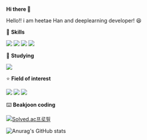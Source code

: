 **Hi there :wave:**

Hello!! i am heetae Han and deeplearning developer!  :satisfied:

:muscle: **Skills**

<img src="https://img.shields.io/badge/python-3776AB?style=flat-square&logo=python&logoColor=white" /> <img src="https://img.shields.io/badge/pytorch-EE4C2C?style=flat-square&logo=pytorch&logoColor=white" /> <img src="https://img.shields.io/badge/Tensorflow-FF6F00?style=flat-square&logo=Tensorflow&logoColor=white" /> 
<img src="https://img.shields.io/badge/OpenCV-5C3EE8?style=flat-square&logo=OpenCV&logoColor=white" />

:seedling: **Studying**

<img src="https://img.shields.io/badge/Docker-2496ED?style=flat-square&logo=Docker&logoColor=white" />

⭐ **Field of interest**

<img src="https://img.shields.io/static/v1?label=&message=Object Detection&color=brightgreen"  /> <img src="https://img.shields.io/static/v1?label=&message=Sementic Segementation&color=orange" /> <img src="https://img.shields.io/static/v1?label=&message=Classification&color=yellow"  />  


⌨️ **Beakjoon coding**
  
[![Solved.ac프로필](http://mazassumnida.wtf/api/v2/generate_badge?boj=gmlxo497)](https://solved.ac/gmlxo497)

![Anurag's GitHub stats](https://github-readme-stats.vercel.app/api?username=ho-tae&show_icons=true&theme=radical)
